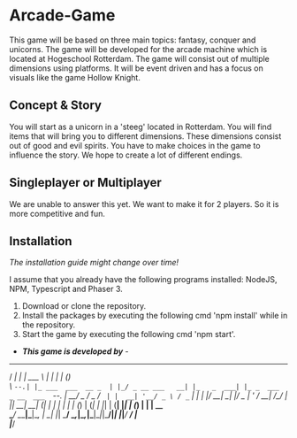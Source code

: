 # Arcade-Game

This game will be based on three main topics: fantasy, conquer and unicorns. The game will be developed for the arcade machine which is located at Hogeschool Rotterdam. The game will consist out of multiple dimensions using platforms. It will be event driven and has a focus on visuals like the game Hollow Knight.

## Concept & Story

You will start as a unicorn in a 'steeg' located in Rotterdam. You will find items that will bring you to different dimensions. These dimensions consist out of good and evil spirits. You have to make choices in the game to influence the story. We hope to create a lot of different endings.

## Singleplayer or Multiplayer

We are unable to answer this yet. We want to make it for 2 players. So it is more competitive and fun.

## Installation

*The installation guide might change over time!*

I assume that you already have the following programs installed: NodeJS, NPM, Typescript and Phaser 3.

1. Download or clone the repository.
2. Install the packages by executing the following cmd 'npm install' while in the repository.
3. Start the game by executing the following cmd 'npm start'.


- **_This game is developed by_** -

 _____ _                   ______              _            _   _                 
/  ___| |                  | ___ \            | |          | | (_)                
\ `--.| |_ ___  ___  __ _  | |_/ _ __ ___   __| |_   _  ___| |_ _  ___  _ __  ___ 
 `--. | __/ _ \/ _ \/ _` | |  __| '__/ _ \ / _` | | | |/ __| __| |/ _ \| '_ \/ __|
/\__/ | ||  __|  __| (_| | | |  | | | (_) | (_| | |_| | (__| |_| | (_) | | | \__ \
\____/ \__\___|\___|\__, | \_|  |_|  \___/ \__,_|\__,_|\___|\__|_|\___/|_| |_|___/
                     __/ |                                                        
                    |___/                                                         
                                                                                                                         
